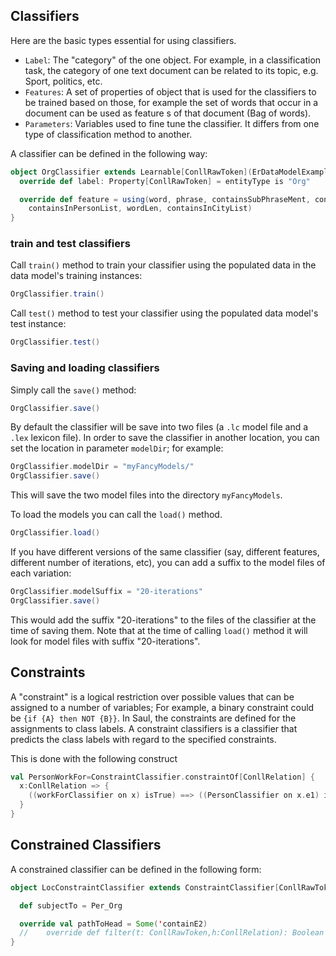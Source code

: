 ## Classifiers
Here are the basic types essential for using classifiers.

  - `Label`: The "category" of the one object. For example, in a classification task, the category
  of one text  document can be related to its topic, e.g. Sport, politics, etc.
  - `Features`: A set of properties of object that is used for the classifiers to be trained based on
  those, for example the set of words that occur in a document can be used as feature s of that document (Bag of words).
  - `Parameters`: Variables used to fine tune the classifier. It differs from one type of classification method to another.

A classifier can be defined in the following way:

```scala
object OrgClassifier extends Learnable[ConllRawToken](ErDataModelExample) {
  override def label: Property[ConllRawToken] = entityType is "Org"

  override def feature = using(word, phrase, containsSubPhraseMent, containsSubPhraseIng,
    containsInPersonList, wordLen, containsInCityList)
}
```
### train and test classifiers

Call `train()` method to train your classifier using the populated data in the data model's training instances:

```scala
OrgClassifier.train()
```
Call `test()` method to test your classifier using the populated data model's test instance:

 ```scala
 OrgClassifier.test()
```

### Saving and loading classifiers
 Simply call the `save()` method:
```scala
OrgClassifier.save()
```

By default the classifier will be save into two files (a `.lc` model file and a `.lex` lexicon file). In order to
 save the classifier in another location, you can set the location in parameter `modelDir`; for example:
```scala
OrgClassifier.modelDir = "myFancyModels/"
OrgClassifier.save()
```
This will save the two model files into the directory `myFancyModels`.

To load the models you can call the `load()` method.
```scala
OrgClassifier.load()
```

If you have different versions of the same classifier (say, different features, different number of iterations, etc),
you can add a suffix to the model files of each variation:
```scala
OrgClassifier.modelSuffix = "20-iterations"
OrgClassifier.save()
```

This would add the suffix "20-iterations" to the files of the classifier at the time of saving them. Note that at
the time of calling `load()` method it will look for model files with suffix "20-iterations".

## Constraints
A "constraint" is a logical restriction over possible values that can be assigned to a number of variables;
For example, a binary constraint could be `{if {A} then NOT {B}}`.
In Saul, the constraints are defined for the assignments to class labels.
A constraint classifiers is a classifier that predicts the class labels with regard to the specified constraints.

This is done with the following construct

```scala
val PersonWorkFor=ConstraintClassifier.constraintOf[ConllRelation] {
  x:ConllRelation => {
    ((workForClassifier on x) isTrue) ==> ((PersonClassifier on x.e1) isTrue)
  }
}
```

## Constrained Classifiers
A constrained classifier can be defined in the following form:

```scala
object LocConstraintClassifier extends ConstraintClassifier[ConllRawToken, ConllRelation](ErDataModelExample, LocClassifier) {

  def subjectTo = Per_Org

  override val pathToHead = Some('containE2)
  //    override def filter(t: ConllRawToken,h:ConllRelation): Boolean = t.wordId==h.wordId2
}
```
